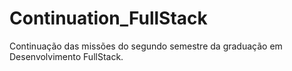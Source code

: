 # Continuation_FullStack
 Continuação das missões do segundo semestre da graduação em Desenvolvimento FullStack.
